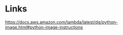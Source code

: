# Links

<https://docs.aws.amazon.com/lambda/latest/dg/python-image.html#python-image-instructions>
